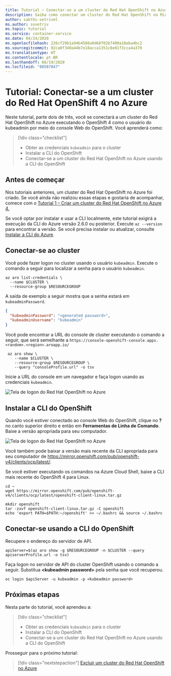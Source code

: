 ```yaml
---
title: Tutorial – Conectar-se a um cluster do Red Hat OpenShift no Azure 4
description: Saiba como conectar um cluster do Red Hat OpenShift no Microsoft Azure
author: sakthi-vetrivel
ms.author: suvetriv
ms.topic: tutorial
ms.service: container-service
ms.date: 04/24/2020
ms.openlocfilehash: 226cf29b1a94b4508a9d68f02b7400a18eba4bc2
ms.sourcegitcommit: 02ca0f340a44b7e18acca1351c8e81f3cca4a370
ms.translationtype: HT
ms.contentlocale: pt-BR
ms.lasthandoff: 08/19/2020
ms.locfileid: "88587847"
---
```

# <a name="tutorial-connect-to-an-azure-red-hat-openshift-4-cluster"></a>Tutorial: Conectar-se a um cluster do Red Hat OpenShift 4 no Azure

Neste tutorial, parte dois de três, você se conectará a um cluster do Red Hat OpenShift no Azure executando o OpenShift 4 como o usuário do kubeadmin por meio do console Web do OpenShift. Você aprenderá como:
> [!div class="checklist"]
> * Obter as credenciais `kubeadmin` para o cluster
> * Instalar a CLI do OpenShift
> * Conectar-se a um cluster do Red Hat OpenShift no Azure usando a CLI do OpenShift

## <a name="before-you-begin"></a>Antes de começar

Nos tutoriais anteriores, um cluster do Red Hat OpenShift no Azure foi criado. Se você ainda não realizou essas etapas e gostaria de acompanhar, comece com o [Tutorial 1 – Criar um cluster do Red Hat OpenShift no Azure 4.](tutorial-create-cluster.md)

Se você optar por instalar e usar a CLI localmente, este tutorial exigirá a execução da CLI do Azure versão 2.6.0 ou posterior. Execute `az --version` para encontrar a versão. Se você precisa instalar ou atualizar, consulte [Instalar a CLI do Azure](https://docs.microsoft.com/cli/azure/install-azure-cli?view=azure-cli-latest).

## <a name="connect-to-the-cluster"></a>Conectar-se ao cluster

Você pode fazer logon no cluster usando o usuário `kubeadmin`.  Execute o comando a seguir para localizar a senha para o usuário `kubeadmin`.

```azurecli-interactive
az aro list-credentials \
  --name $CLUSTER \
  --resource-group $RESOURCEGROUP
```

A saída de exemplo a seguir mostra que a senha estará em `kubeadminPassword`.

```json
{
  "kubeadminPassword": "<generated password>",
  "kubeadminUsername": "kubeadmin"
}
```

Você pode encontrar a URL do console de cluster executando o comando a seguir, que será semelhante a `https://console-openshift-console.apps.<random>.<region>.aroapp.io/`

```azurecli-interactive
 az aro show \
    --name $CLUSTER \
    --resource-group $RESOURCEGROUP \
    --query "consoleProfile.url" -o tsv
```

Inicie a URL do console em um navegador e faça logon usando as credenciais `kubeadmin`.

![Tela de logon do Red Hat OpenShift no Azure](media/aro4-login.png)

## <a name="install-the-openshift-cli"></a>Instalar a CLI do OpenShift

Quando você estiver conectado ao console Web do OpenShift, clique no **?** no canto superior direito e então em **Ferramentas de Linha de Comando**. Baixe a versão apropriada para seu computador.

![Tela de logon do Red Hat OpenShift no Azure](media/aro4-download-cli.png)

Você também pode baixar a versão mais recente da CLI apropriada para seu computador de <https://mirror.openshift.com/pub/openshift-v4/clients/ocp/latest/>.

Se você estiver executando os comandos na Azure Cloud Shell, baixe a CLI mais recente do OpenShift 4 para Linux.

```azurecli-interactive
cd ~
wget https://mirror.openshift.com/pub/openshift-v4/clients/ocp/latest/openshift-client-linux.tar.gz

mkdir openshift
tar -zxvf openshift-client-linux.tar.gz -C openshift
echo 'export PATH=$PATH:~/openshift' >> ~/.bashrc && source ~/.bashrc
```

## <a name="connect-using-the-openshift-cli"></a>Conectar-se usando a CLI do OpenShift

Recupere o endereço do servidor de API.

```azurecli-interactive
apiServer=$(az aro show -g $RESOURCEGROUP -n $CLUSTER --query apiserverProfile.url -o tsv)
```

Faça logon no servidor de API do cluster OpenShift usando o comando a seguir. Substitua **\<kubeadmin password>** pela senha que você recuperou.

```azurecli-interactive
oc login $apiServer -u kubeadmin -p <kubeadmin password>
```

## <a name="next-steps"></a>Próximas etapas

Nesta parte do tutorial, você aprendeu a:
> [!div class="checklist"]
> * Obter as credenciais `kubeadmin` para o cluster
> * Instalar a CLI do OpenShift
> * Conectar-se a um cluster do Red Hat OpenShift no Azure usando a CLI do OpenShift

Prosseguir para o próximo tutorial:
> [!div class="nextstepaction"]
> [Excluir um cluster do Red Hat OpenShift no Azure](tutorial-delete-cluster.md)
